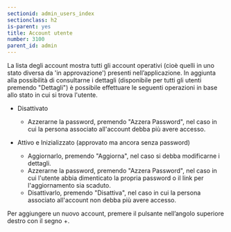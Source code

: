```yaml
---
sectionid: admin_users_index
sectionclass: h2
is-parent: yes
title: Account utente
number: 3100
parent_id: admin
---
```

La lista degli account mostra tutti gli account operativi (cioè quelli in uno stato diversa da 'in approvazione') presenti nell’applicazione. In aggiunta alla possibilità di consultarne i dettagli (disponibile per tutti gli utenti premendo "Dettagli") è possibile effettuare le seguenti operazioni in base allo stato in cui si trova l'utente.

- Disattivato
  - Azzerarne la password, premendo "Azzera Password", nel caso in cui la persona associato all'account debba più avere accesso.

- Attivo e Inizializzato (approvato ma ancora senza password)
  - Aggiornarlo, premendo "Aggiorna", nel caso si debba modificarne i dettagli.
  - Azzerarne la password, premendo "Azzera Password", nel caso in cui l'utente abbia dimenticato la propria password o il link per l'aggiornamento sia scaduto.
  - Disattivarlo, premendo "Disattiva", nel caso in cui la persona associato all'account non debba più avere accesso.

Per aggiungere un nuovo account, premere il pulsante nell’angolo superiore destro con il segno +.
